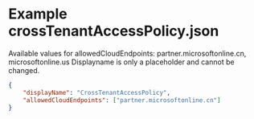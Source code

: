 # Example crossTenantAccessPolicy.json
Available values for allowedCloudEndpoints: partner.microsoftonline.cn, microsoftonline.us
Displayname is only a placeholder and cannot be changed.

```json
{
    "displayName": "CrossTenantAccessPolicy",
    "allowedCloudEndpoints": ["partner.microsoftonline.cn"]
}
```